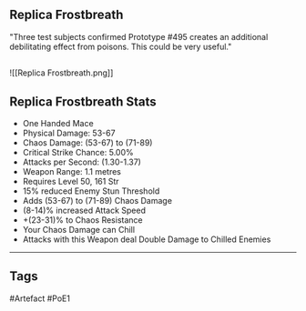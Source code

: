 ## Replica Frostbreath
"Three test subjects confirmed Prototype #495 creates an additional
debilitating effect from poisons. This could be very useful."
##
![[Replica Frostbreath.png]]
## Replica Frostbreath Stats
- One Handed Mace
- Physical Damage: 53-67
- Chaos Damage: (53-67) to (71-89)
- Critical Strike Chance: 5.00%
- Attacks per Second: (1.30-1.37)
- Weapon Range: 1.1 metres
- Requires Level 50, 161 Str
- 15% reduced Enemy Stun Threshold
- Adds (53-67) to (71-89) Chaos Damage
- (8-14)% increased Attack Speed
- +(23-31)% to Chaos Resistance
- Your Chaos Damage can Chill
- Attacks with this Weapon deal Double Damage to Chilled Enemies


---
## Tags
#Artefact
#PoE1